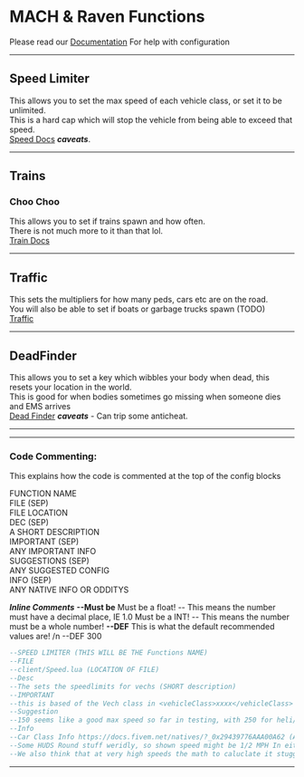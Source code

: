 # MACH & Raven Functions  

Please read our [Documentation](https://docs.dotroleplay.com/mrfunctions) For help with configuration  

---

## Speed Limiter  

This allows you to set the max speed of each vehicle class, or set it to be unlimited.  
This is a hard cap which will stop the vehicle from being able to exceed that speed.  
[Speed Docs](https://docs.dotroleplay.com/mrfunctions/speed) ***caveats***.  

---

## Trains  

### Choo Choo  

This allows you to set if trains spawn and how often.  
There is not much more to it than that lol.  
[Train Docs](https://docs.dotroleplay.com/mrfunctions/trains)  

---

## Traffic  

This sets the multipliers for how many peds, cars etc are on the road.  
You will also be able to set if boats or garbage trucks spawn (TODO)  
[Traffic](https://docs.dotroleplay.com/mrfunctions/traffic)  

---

## DeadFinder

This allows you to set a key which wibbles your body when dead, this resets your location in the world.  
This is good for when bodies sometimes go missing when someone dies and EMS arrives  
[Dead Finder](https://docs.dotroleplay.com/mrfunctions/dead) ***caveats*** - Can trip some anticheat.  

---

---

### Code Commenting:  

This explains how the code is commented at the top of the config blocks  

FUNCTION NAME  
FILE (SEP)  
FILE LOCATION  
DEC (SEP)  
A SHORT DESCRIPTION  
IMPORTANT (SEP)  
ANY IMPORTANT INFO  
SUGGESTIONS (SEP)  
ANY SUGGESTED CONFIG  
INFO (SEP)  
ANY NATIVE INFO OR ODDITYS  

***Inline Comments***
**--Must be**
Must be a float! -- This means the number must have a decimal place, IE 1.0
Must be a INT! -- This means the number must be a whole number!
**--DEF** This is what the default recommended values are! /n
--DEF 300

```Lua
--SPEED LIMITER (THIS WILL BE THE Functions NAME)
--FILE
--client/Speed.lua (LOCATION OF FILE)
--Desc
--The sets the speedlimits for vechs (SHORT description)
--IMPORTANT
--this is based of the Vech class in <vehicleClass>xxxx</vehicleClass> in vehicles.meta, it does not care what is in your database! (ANY IMPORTANT INFO)
--Suggestion
--150 seems like a good max speed so far in testing, with 250 for heli/ac. You really dont want to be going much higher than this (ANY SUGGESTIONS)
--Info
--Car Class Info https://docs.fivem.net/natives/?_0x29439776AAA00A62 (ANY NATIVE INFO / ODDITIES )
--Some HUDS Round stuff weridly, so shown speed might be 1/2 MPH In either direction
--We also think that at very high speeds the math to caluclate it stuggles

```

---
